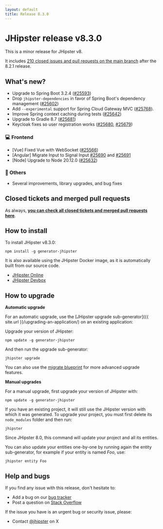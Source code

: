```yaml
---
layout: default
title: Release 8.3.0
---
```


# JHipster release v8.3.0

This is a minor release for JHipster v8. 

It includes [210 closed issues and pull requests on the main branch](https://github.com/jhipster/generator-jhipster/issues?q=is:closed+milestone:8.3.0) after the 8.2.1 release.

## What's new?

- Upgrade to Spring Boot 3.2.4 ([#25593](https://github.com/jhipster/generator-jhipster/pull/25593))
- Drop `jhipster-dependencies` in favor of Spring Boot's dependency management ([#25602](https://github.com/jhipster/generator-jhipster/pull/25602))
- Add `--experimental` support for Spring Cloud Gateway MVC ([#25768](https://github.com/jhipster/generator-jhipster/pull/25768)). 
- Improve Spring context caching during tests ([#25642](https://github.com/jhipster/generator-jhipster/pull/25642))
- Upgrade to Gradle 8.7 ([#25681](https://github.com/jhipster/generator-jhipster/pull/25681))
- Keycloak fixes so user registration works ([#25680](https://github.com/jhipster/generator-jhipster/pull/25680), [#25679](https://github.com/jhipster/generator-jhipster/pull/25679))

### :computer: Frontend

- [Vue] Fixed Vue with WebSocket ([#25566](https://github.com/jhipster/generator-jhipster/pull/25566))
- [Angular] Migrate Input to Signal Input [#25690](https://github.com/jhipster/generator-jhipster/pull/25690) and [#25691](https://github.com/jhipster/generator-jhipster/pull/25691)
- [Node] Upgrade to Node 20.12.0 ([#25632](https://github.com/jhipster/generator-jhipster/pull/25632))

### :scroll: Others

- Several improvements, library upgrades, and bug fixes

## Closed tickets and merged pull requests

As always, **[you can check all closed tickets and merged pull requests here](https://github.com/jhipster/generator-jhipster/issues?q=is:closed+milestone:8.3.0)**.

## How to install

To install JHipster v8.3.0:

    npm install -g generator-jhipster

It is also available using the JHipster Docker image, as it is automatically built from our source code.

- [JHipster Online](https://start.jhipster.tech)
- [JHipster Devbox](https://github.com/jhipster/jhipster-devbox)

## How to upgrade

**Automatic upgrade**

For an automatic upgrade, use the [JHipster upgrade sub-generator]({{ site.url }}/upgrading-an-application/) on an existing application:

Upgrade your version of JHipster:

```
npm update -g generator-jhipster
```

And then run the upgrade sub-generator:

```
jhipster upgrade
```

You can also use the [migrate blueprint](https://github.com/jhipster/generator-jhipster-migrate) for more advanced upgrade features. 

**Manual upgrades**

For a manual upgrade, first upgrade your version of JHipster with:

```
npm update -g generator-jhipster
```

If you have an existing project, it will still use the JHipster version with which it was generated.
To upgrade your project, you must first delete its `node_modules` folder and then run:

```
jhipster
```

Since JHipster 8.0, this command will update your project and all its entities. 

You can also update your entities one-by-one by running again the entity sub-generator, for example if your entity is named _Foo_, use:

```
jhipster entity Foo
```

## Help and bugs

If you find any issue with this release, don't hesitate to:

- Add a bug on our [bug tracker](https://github.com/jhipster/generator-jhipster/issues?state=open)
- Post a question on [Stack Overflow](http://stackoverflow.com/tags/jhipster/info)

If the issue you have is an urgent bug or security issue, please:

- Contact [@jhipster](https://twitter.com/jhipster) on X

